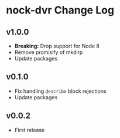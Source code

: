 # nock-dvr Change Log

## v1.0.0
- **Breaking:** Drop support for Node 8
- Remove promisify of mkdirp
- Update packages

## v0.1.0
- Fix handling `describe` block rejections
- Update packages

## v0.0.2
- First release
